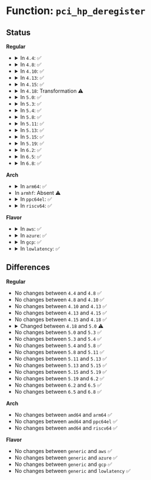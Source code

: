 # Function: <code>pci_hp_deregister</code>

## Status
<b>Regular</b>
<ul>
<li>
<details>
<summary>In <code>4.4</code>: ✅</summary>

```c
int pci_hp_deregister(struct hotplug_slot *slot);
```

**Collision:** Unique Global

**Inline:** No

**Transformation:** False

**Instances:**

```
In drivers/pci/hotplug/pci_hotplug_core.c (ffffffff8144c820)
Location: drivers/pci/hotplug/pci_hotplug_core.c:477
Inline: False
Direct callers:
  - drivers/pci/hotplug/cpci_hotplug_core.c:cpci_hp_unregister_bus
  - drivers/pci/hotplug/cpci_hotplug_core.c:cpci_hp_unregister_controller
  - drivers/pci/hotplug/pciehp_core.c:pciehp_remove
  - drivers/pci/hotplug/pciehp_core.c:pciehp_probe
  - drivers/pci/hotplug/acpiphp_core.c:acpiphp_unregister_hotplug_slot
```
**Symbols:**

```
ffffffff8144c820-ffffffff8144ca66: pci_hp_deregister (STB_GLOBAL)
```
</details>
</li>
<li>
<details>
<summary>In <code>4.8</code>: ✅</summary>

```c
int pci_hp_deregister(struct hotplug_slot *slot);
```

**Collision:** Unique Global

**Inline:** No

**Transformation:** False

**Instances:**

```
In drivers/pci/hotplug/pci_hotplug_core.c (ffffffff81498f40)
Location: drivers/pci/hotplug/pci_hotplug_core.c:475
Inline: False
Direct callers:
  - drivers/pci/hotplug/cpci_hotplug_core.c:cpci_hp_unregister_controller
  - drivers/pci/hotplug/cpci_hotplug_core.c:cpci_hp_unregister_bus
  - drivers/pci/hotplug/pciehp_core.c:pciehp_remove
  - drivers/pci/hotplug/pciehp_core.c:pciehp_probe
  - drivers/pci/hotplug/acpiphp_core.c:acpiphp_unregister_hotplug_slot
```
**Symbols:**

```
ffffffff81498f40-ffffffff81499184: pci_hp_deregister (STB_GLOBAL)
```
</details>
</li>
<li>
<details>
<summary>In <code>4.10</code>: ✅</summary>

```c
int pci_hp_deregister(struct hotplug_slot *slot);
```

**Collision:** Unique Global

**Inline:** No

**Transformation:** False

**Instances:**

```
In drivers/pci/hotplug/pci_hotplug_core.c (ffffffff814bab30)
Location: drivers/pci/hotplug/pci_hotplug_core.c:472
Inline: False
Direct callers:
  - drivers/pci/hotplug/cpci_hotplug_core.c:cpci_hp_unregister_controller
  - drivers/pci/hotplug/cpci_hotplug_core.c:cpci_hp_unregister_bus
  - drivers/pci/hotplug/pciehp_core.c:pciehp_remove
  - drivers/pci/hotplug/pciehp_core.c:pciehp_probe
  - drivers/pci/hotplug/acpiphp_core.c:acpiphp_unregister_hotplug_slot
```
**Symbols:**

```
ffffffff814bab30-ffffffff814bad74: pci_hp_deregister (STB_GLOBAL)
```
</details>
</li>
<li>
<details>
<summary>In <code>4.13</code>: ✅</summary>

```c
int pci_hp_deregister(struct hotplug_slot *slot);
```

**Collision:** Unique Global

**Inline:** No

**Transformation:** False

**Instances:**

```
In drivers/pci/hotplug/pci_hotplug_core.c (ffffffff814c5320)
Location: drivers/pci/hotplug/pci_hotplug_core.c:472
Inline: False
Direct callers:
  - drivers/pci/hotplug/cpci_hotplug_core.c:cpci_hp_unregister_controller
  - drivers/pci/hotplug/cpci_hotplug_core.c:cpci_hp_unregister_bus
  - drivers/pci/hotplug/pciehp_core.c:pciehp_remove
  - drivers/pci/hotplug/pciehp_core.c:pciehp_probe
  - drivers/pci/hotplug/acpiphp_core.c:acpiphp_unregister_hotplug_slot
```
**Symbols:**

```
ffffffff814c5320-ffffffff814c5556: pci_hp_deregister (STB_GLOBAL)
```
</details>
</li>
<li>
<details>
<summary>In <code>4.15</code>: ✅</summary>

```c
int pci_hp_deregister(struct hotplug_slot *slot);
```

**Collision:** Unique Global

**Inline:** No

**Transformation:** False

**Instances:**

```
In drivers/pci/hotplug/pci_hotplug_core.c (ffffffff815058b0)
Location: drivers/pci/hotplug/pci_hotplug_core.c:472
Inline: False
Direct callers:
  - drivers/pci/hotplug/cpci_hotplug_core.c:cpci_hp_unregister_controller
  - drivers/pci/hotplug/cpci_hotplug_core.c:cpci_hp_unregister_bus
  - drivers/pci/hotplug/pciehp_core.c:pciehp_remove
  - drivers/pci/hotplug/pciehp_core.c:pciehp_probe
  - drivers/pci/hotplug/acpiphp_core.c:acpiphp_unregister_hotplug_slot
```
**Symbols:**

```
ffffffff815058b0-ffffffff81505aec: pci_hp_deregister (STB_GLOBAL)
```
</details>
</li>
<li>
<details>
<summary>In <code>4.18</code>: Transformation ⚠️</summary>

```c
int pci_hp_deregister(struct hotplug_slot *slot);
```

**Collision:** Unique Global

**Inline:** No

**Transformation:** True

**Instances:**

```
In drivers/pci/hotplug/pci_hotplug_core.c (0)
Location: drivers/pci/hotplug/pci_hotplug_core.c:467
Inline: False
Direct callers:
  - drivers/pci/hotplug/cpci_hotplug_core.c:cpci_hp_unregister_controller
  - drivers/pci/hotplug/cpci_hotplug_core.c:cpci_hp_unregister_bus
  - drivers/pci/hotplug/pciehp_core.c:pciehp_remove
  - drivers/pci/hotplug/pciehp_core.c:pciehp_probe
  - drivers/pci/hotplug/shpchp_core.c:cleanup_slots
  - drivers/pci/hotplug/acpiphp_core.c:acpiphp_unregister_hotplug_slot
```
**Symbols:**

```
ffffffff81536ad5-ffffffff81536afc: pci_hp_deregister.cold.14 (STB_LOCAL)
ffffffff815367d0-ffffffff815369f6: pci_hp_deregister (STB_GLOBAL)
```
</details>
</li>
<li>
<details>
<summary>In <code>5.0</code>: ✅</summary>

```c
void pci_hp_deregister(struct hotplug_slot *slot);
```

**Collision:** Unique Global

**Inline:** No

**Transformation:** False

**Instances:**

```
In drivers/pci/hotplug/pci_hotplug_core.c (ffffffff8154dd40)
Location: drivers/pci/hotplug/pci_hotplug_core.c:504
Inline: False
Direct callers:
  - drivers/pci/hotplug/cpci_hotplug_core.c:cpci_hp_unregister_controller
  - drivers/pci/hotplug/cpci_hotplug_core.c:cpci_hp_unregister_bus
  - drivers/pci/hotplug/shpchp_core.c:cleanup_slots
  - drivers/pci/hotplug/acpiphp_core.c:acpiphp_unregister_hotplug_slot
```
**Symbols:**

```
ffffffff8154dd40-ffffffff8154dd6e: pci_hp_deregister (STB_GLOBAL)
```
</details>
</li>
<li>
<details>
<summary>In <code>5.3</code>: ✅</summary>

```c
void pci_hp_deregister(struct hotplug_slot *slot);
```

**Collision:** Unique Global

**Inline:** No

**Transformation:** False

**Instances:**

```
In drivers/pci/hotplug/pci_hotplug_core.c (ffffffff8157db60)
Location: drivers/pci/hotplug/pci_hotplug_core.c:504
Inline: False
Direct callers:
  - drivers/pci/hotplug/cpci_hotplug_core.c:cpci_hp_unregister_controller
  - drivers/pci/hotplug/cpci_hotplug_core.c:cpci_hp_unregister_bus
  - drivers/pci/hotplug/shpchp_core.c:cleanup_slots
  - drivers/pci/hotplug/acpiphp_core.c:acpiphp_unregister_hotplug_slot
```
**Symbols:**

```
ffffffff8157db60-ffffffff8157db8e: pci_hp_deregister (STB_GLOBAL)
```
</details>
</li>
<li>
<details>
<summary>In <code>5.4</code>: ✅</summary>

```c
void pci_hp_deregister(struct hotplug_slot *slot);
```

**Collision:** Unique Global

**Inline:** No

**Transformation:** False

**Instances:**

```
In drivers/pci/hotplug/pci_hotplug_core.c (ffffffff8159f5c0)
Location: drivers/pci/hotplug/pci_hotplug_core.c:504
Inline: False
Direct callers:
  - drivers/pci/hotplug/cpci_hotplug_core.c:cpci_hp_unregister_controller
  - drivers/pci/hotplug/cpci_hotplug_core.c:cpci_hp_unregister_bus
  - drivers/pci/hotplug/shpchp_core.c:cleanup_slots
  - drivers/pci/hotplug/acpiphp_core.c:acpiphp_unregister_hotplug_slot
```
**Symbols:**

```
ffffffff8159f5c0-ffffffff8159f5ee: pci_hp_deregister (STB_GLOBAL)
```
</details>
</li>
<li>
<details>
<summary>In <code>5.8</code>: ✅</summary>

```c
void pci_hp_deregister(struct hotplug_slot *slot);
```

**Collision:** Unique Global

**Inline:** No

**Transformation:** False

**Instances:**

```
In drivers/pci/hotplug/pci_hotplug_core.c (ffffffff81647ef0)
Location: drivers/pci/hotplug/pci_hotplug_core.c:504
Inline: False
Direct callers:
  - drivers/pci/hotplug/cpci_hotplug_core.c:cpci_hp_unregister_controller
  - drivers/pci/hotplug/cpci_hotplug_core.c:cpci_hp_unregister_bus
  - drivers/pci/hotplug/shpchp_core.c:cleanup_slots
  - drivers/pci/hotplug/acpiphp_core.c:acpiphp_unregister_hotplug_slot
```
**Symbols:**

```
ffffffff81647ef0-ffffffff81647f21: pci_hp_deregister (STB_GLOBAL)
```
</details>
</li>
<li>
<details>
<summary>In <code>5.11</code>: ✅</summary>

```c
void pci_hp_deregister(struct hotplug_slot *slot);
```

**Collision:** Unique Global

**Inline:** No

**Transformation:** False

**Instances:**

```
In drivers/pci/hotplug/pci_hotplug_core.c (ffffffff8166d070)
Location: drivers/pci/hotplug/pci_hotplug_core.c:504
Inline: False
Direct callers:
  - drivers/pci/hotplug/cpci_hotplug_core.c:cpci_hp_unregister_controller
  - drivers/pci/hotplug/cpci_hotplug_core.c:cpci_hp_unregister_bus
  - drivers/pci/hotplug/shpchp_core.c:cleanup_slots
  - drivers/pci/hotplug/acpiphp_core.c:acpiphp_unregister_hotplug_slot
```
**Symbols:**

```
ffffffff8166d070-ffffffff8166d0a1: pci_hp_deregister (STB_GLOBAL)
```
</details>
</li>
<li>
<details>
<summary>In <code>5.13</code>: ✅</summary>

```c
void pci_hp_deregister(struct hotplug_slot *slot);
```

**Collision:** Unique Global

**Inline:** No

**Transformation:** False

**Instances:**

```
In drivers/pci/hotplug/pci_hotplug_core.c (ffffffff8164f9c0)
Location: drivers/pci/hotplug/pci_hotplug_core.c:504
Inline: False
Direct callers:
  - drivers/pci/hotplug/cpci_hotplug_core.c:cpci_hp_unregister_controller
  - drivers/pci/hotplug/cpci_hotplug_core.c:cpci_hp_unregister_bus
  - drivers/pci/hotplug/shpchp_core.c:cleanup_slots
  - drivers/pci/hotplug/acpiphp_core.c:acpiphp_unregister_hotplug_slot
```
**Symbols:**

```
ffffffff8164f9c0-ffffffff8164f9f1: pci_hp_deregister (STB_GLOBAL)
```
</details>
</li>
<li>
<details>
<summary>In <code>5.15</code>: ✅</summary>

```c
void pci_hp_deregister(struct hotplug_slot *slot);
```

**Collision:** Unique Global

**Inline:** No

**Transformation:** False

**Instances:**

```
In drivers/pci/hotplug/pci_hotplug_core.c (ffffffff816c1710)
Location: drivers/pci/hotplug/pci_hotplug_core.c:504
Inline: False
Direct callers:
  - drivers/pci/hotplug/cpci_hotplug_core.c:cpci_hp_unregister_controller
  - drivers/pci/hotplug/cpci_hotplug_core.c:cpci_hp_unregister_bus
  - drivers/pci/hotplug/shpchp_core.c:cleanup_slots
  - drivers/pci/hotplug/acpiphp_core.c:acpiphp_unregister_hotplug_slot
```
**Symbols:**

```
ffffffff816c1710-ffffffff816c1741: pci_hp_deregister (STB_GLOBAL)
```
</details>
</li>
<li>
<details>
<summary>In <code>5.19</code>: ✅</summary>

```c
void pci_hp_deregister(struct hotplug_slot *slot);
```

**Collision:** Unique Global

**Inline:** No

**Transformation:** False

**Instances:**

```
In drivers/pci/hotplug/pci_hotplug_core.c (ffffffff817e6f40)
Location: drivers/pci/hotplug/pci_hotplug_core.c:504
Inline: False
Direct callers:
  - drivers/pci/hotplug/cpci_hotplug_core.c:cpci_hp_unregister_controller
  - drivers/pci/hotplug/cpci_hotplug_core.c:cpci_hp_unregister_bus
  - drivers/pci/hotplug/shpchp_core.c:cleanup_slots
  - drivers/pci/hotplug/acpiphp_core.c:acpiphp_unregister_hotplug_slot
```
**Symbols:**

```
ffffffff817e6f40-ffffffff817e6f77: pci_hp_deregister (STB_GLOBAL)
```
</details>
</li>
<li>
<details>
<summary>In <code>6.2</code>: ✅</summary>

```c
void pci_hp_deregister(struct hotplug_slot *slot);
```

**Collision:** Unique Global

**Inline:** No

**Transformation:** False

**Instances:**

```
In drivers/pci/hotplug/pci_hotplug_core.c (ffffffff8190bf00)
Location: drivers/pci/hotplug/pci_hotplug_core.c:504
Inline: False
Direct callers:
  - drivers/pci/hotplug/cpci_hotplug_core.c:cpci_hp_unregister_controller
  - drivers/pci/hotplug/cpci_hotplug_core.c:cpci_hp_unregister_bus
  - drivers/pci/hotplug/shpchp_core.c:cleanup_slots
  - drivers/pci/hotplug/acpiphp_core.c:acpiphp_unregister_hotplug_slot
```
**Symbols:**

```
ffffffff8190bf00-ffffffff8190bf37: pci_hp_deregister (STB_GLOBAL)
```
</details>
</li>
<li>
<details>
<summary>In <code>6.5</code>: ✅</summary>

```c
void pci_hp_deregister(struct hotplug_slot *slot);
```

**Collision:** Unique Global

**Inline:** No

**Transformation:** False

**Instances:**

```
In drivers/pci/hotplug/pci_hotplug_core.c (ffffffff8194f580)
Location: drivers/pci/hotplug/pci_hotplug_core.c:504
Inline: False
Direct callers:
  - drivers/pci/hotplug/cpci_hotplug_core.c:cpci_hp_unregister_controller
  - drivers/pci/hotplug/cpci_hotplug_core.c:cpci_hp_unregister_bus
  - drivers/pci/hotplug/shpchp_core.c:cleanup_slots
  - drivers/pci/hotplug/acpiphp_core.c:acpiphp_unregister_hotplug_slot
```
**Symbols:**

```
ffffffff8194f580-ffffffff8194f5b7: pci_hp_deregister (STB_GLOBAL)
```
</details>
</li>
<li>
<details>
<summary>In <code>6.8</code>: ✅</summary>

```c
void pci_hp_deregister(struct hotplug_slot *slot);
```

**Collision:** Unique Global

**Inline:** No

**Transformation:** False

**Instances:**

```
In drivers/pci/hotplug/pci_hotplug_core.c (ffffffff819989b0)
Location: drivers/pci/hotplug/pci_hotplug_core.c:504
Inline: False
Direct callers:
  - drivers/pci/hotplug/cpci_hotplug_core.c:cpci_hp_unregister_controller
  - drivers/pci/hotplug/cpci_hotplug_core.c:cpci_hp_unregister_bus
  - drivers/pci/hotplug/shpchp_core.c:cleanup_slots
  - drivers/pci/hotplug/acpiphp_core.c:acpiphp_unregister_hotplug_slot
```
**Symbols:**

```
ffffffff819989b0-ffffffff819989e7: pci_hp_deregister (STB_GLOBAL)
```
</details>
</li>
</ul>
<b>Arch</b>
<ul>
<li>
<details>
<summary>In <code>arm64</code>: ✅</summary>

```c
void pci_hp_deregister(struct hotplug_slot *slot);
```

**Collision:** Unique Global

**Inline:** No

**Transformation:** False

**Instances:**

```
In drivers/pci/hotplug/pci_hotplug_core.c (ffff800010707b10)
Location: drivers/pci/hotplug/pci_hotplug_core.c:504
Inline: False
Direct callers:
  - drivers/pci/hotplug/cpci_hotplug_core.c:cpci_hp_unregister_controller
  - drivers/pci/hotplug/cpci_hotplug_core.c:cpci_hp_unregister_bus
  - drivers/pci/hotplug/shpchp_core.c:cleanup_slots
  - drivers/pci/hotplug/acpiphp_core.c:acpiphp_unregister_hotplug_slot
```
**Symbols:**

```
ffff800010707b10-ffff800010707b4c: pci_hp_deregister (STB_GLOBAL)
```
</details>
</li>
<li>
In <code>armhf</code>: Absent ⚠️
</li>
<li>
<details>
<summary>In <code>ppc64el</code>: ✅</summary>

```c
void pci_hp_deregister(struct hotplug_slot *slot);
```

**Collision:** Unique Global

**Inline:** No

**Transformation:** False

**Instances:**

```
In drivers/pci/hotplug/pci_hotplug_core.c (c000000000880240)
Location: drivers/pci/hotplug/pci_hotplug_core.c:504
Inline: False
Direct callers:
  - drivers/pci/hotplug/cpci_hotplug_core.c:cpci_hp_unregister_controller
  - drivers/pci/hotplug/cpci_hotplug_core.c:cpci_hp_unregister_bus
```
**Symbols:**

```
c000000000880240-c000000000880294: pci_hp_deregister (STB_GLOBAL)
```
</details>
</li>
<li>
<details>
<summary>In <code>riscv64</code>: ✅</summary>

```c
void pci_hp_deregister(struct hotplug_slot *slot);
```

**Collision:** Unique Global

**Inline:** No

**Transformation:** False

**Instances:**

```
In drivers/pci/hotplug/pci_hotplug_core.c (ffffffe0004d54d4)
Location: drivers/pci/hotplug/pci_hotplug_core.c:504
Inline: False
Direct callers:
  - drivers/pci/hotplug/cpci_hotplug_core.c:cpci_hp_unregister_controller
  - drivers/pci/hotplug/cpci_hotplug_core.c:cpci_hp_unregister_bus
  - drivers/pci/hotplug/shpchp_core.c:cleanup_slots
```
**Symbols:**

```
ffffffe0004d54d4-ffffffe0004d5510: pci_hp_deregister (STB_GLOBAL)
```
</details>
</li>
</ul>
<b>Flavor</b>
<ul>
<li>
<details>
<summary>In <code>aws</code>: ✅</summary>

```c
void pci_hp_deregister(struct hotplug_slot *slot);
```

**Collision:** Unique Global

**Inline:** No

**Transformation:** False

**Instances:**

```
In drivers/pci/hotplug/pci_hotplug_core.c (ffffffff81592dd0)
Location: drivers/pci/hotplug/pci_hotplug_core.c:504
Inline: False
Direct callers:
  - drivers/pci/hotplug/cpci_hotplug_core.c:cpci_hp_unregister_controller
  - drivers/pci/hotplug/cpci_hotplug_core.c:cpci_hp_unregister_bus
  - drivers/pci/hotplug/shpchp_core.c:cleanup_slots
  - drivers/pci/hotplug/acpiphp_core.c:acpiphp_unregister_hotplug_slot
```
**Symbols:**

```
ffffffff81592dd0-ffffffff81592dfe: pci_hp_deregister (STB_GLOBAL)
```
</details>
</li>
<li>
<details>
<summary>In <code>azure</code>: ✅</summary>

```c
void pci_hp_deregister(struct hotplug_slot *slot);
```

**Collision:** Unique Global

**Inline:** No

**Transformation:** False

**Instances:**

```
In drivers/pci/hotplug/pci_hotplug_core.c (ffffffff81581f60)
Location: drivers/pci/hotplug/pci_hotplug_core.c:504
Inline: False
Direct callers:
  - drivers/pci/hotplug/cpci_hotplug_core.c:cpci_hp_unregister_controller
  - drivers/pci/hotplug/cpci_hotplug_core.c:cpci_hp_unregister_bus
  - drivers/pci/hotplug/shpchp_core.c:cleanup_slots
  - drivers/pci/hotplug/acpiphp_core.c:acpiphp_unregister_hotplug_slot
```
**Symbols:**

```
ffffffff81581f60-ffffffff81581f8e: pci_hp_deregister (STB_GLOBAL)
```
</details>
</li>
<li>
<details>
<summary>In <code>gcp</code>: ✅</summary>

```c
void pci_hp_deregister(struct hotplug_slot *slot);
```

**Collision:** Unique Global

**Inline:** No

**Transformation:** False

**Instances:**

```
In drivers/pci/hotplug/pci_hotplug_core.c (ffffffff81593310)
Location: drivers/pci/hotplug/pci_hotplug_core.c:504
Inline: False
Direct callers:
  - drivers/pci/hotplug/cpci_hotplug_core.c:cpci_hp_unregister_controller
  - drivers/pci/hotplug/cpci_hotplug_core.c:cpci_hp_unregister_bus
  - drivers/pci/hotplug/shpchp_core.c:cleanup_slots
  - drivers/pci/hotplug/acpiphp_core.c:acpiphp_unregister_hotplug_slot
```
**Symbols:**

```
ffffffff81593310-ffffffff8159333e: pci_hp_deregister (STB_GLOBAL)
```
</details>
</li>
<li>
<details>
<summary>In <code>lowlatency</code>: ✅</summary>

```c
void pci_hp_deregister(struct hotplug_slot *slot);
```

**Collision:** Unique Global

**Inline:** No

**Transformation:** False

**Instances:**

```
In drivers/pci/hotplug/pci_hotplug_core.c (ffffffff815ad790)
Location: drivers/pci/hotplug/pci_hotplug_core.c:504
Inline: False
Direct callers:
  - drivers/pci/hotplug/cpci_hotplug_core.c:cpci_hp_unregister_controller
  - drivers/pci/hotplug/cpci_hotplug_core.c:cpci_hp_unregister_bus
  - drivers/pci/hotplug/shpchp_core.c:cleanup_slots
  - drivers/pci/hotplug/acpiphp_core.c:acpiphp_unregister_hotplug_slot
```
**Symbols:**

```
ffffffff815ad790-ffffffff815ad7be: pci_hp_deregister (STB_GLOBAL)
```
</details>
</li>
</ul>

## Differences
<b>Regular</b>
<ul>
<li>
No changes between <code>4.4</code> and <code>4.8</code> ✅
</li>
<li>
No changes between <code>4.8</code> and <code>4.10</code> ✅
</li>
<li>
No changes between <code>4.10</code> and <code>4.13</code> ✅
</li>
<li>
No changes between <code>4.13</code> and <code>4.15</code> ✅
</li>
<li>
No changes between <code>4.15</code> and <code>4.18</code> ✅
</li>
<li>
<details>
<summary>Changed between <code>4.18</code> and <code>5.0</code> ⚠️</summary>
<ul>
<li>
<b>Return type changed. </b>
<code>int</code> ➡️ <code>void</code>
</li>
</ul>
</details>
</li>
<li>
No changes between <code>5.0</code> and <code>5.3</code> ✅
</li>
<li>
No changes between <code>5.3</code> and <code>5.4</code> ✅
</li>
<li>
No changes between <code>5.4</code> and <code>5.8</code> ✅
</li>
<li>
No changes between <code>5.8</code> and <code>5.11</code> ✅
</li>
<li>
No changes between <code>5.11</code> and <code>5.13</code> ✅
</li>
<li>
No changes between <code>5.13</code> and <code>5.15</code> ✅
</li>
<li>
No changes between <code>5.15</code> and <code>5.19</code> ✅
</li>
<li>
No changes between <code>5.19</code> and <code>6.2</code> ✅
</li>
<li>
No changes between <code>6.2</code> and <code>6.5</code> ✅
</li>
<li>
No changes between <code>6.5</code> and <code>6.8</code> ✅
</li>
</ul>
<b>Arch</b>
<ul>
<li>
No changes between <code>amd64</code> and <code>arm64</code> ✅
</li>
<li>
No changes between <code>amd64</code> and <code>ppc64el</code> ✅
</li>
<li>
No changes between <code>amd64</code> and <code>riscv64</code> ✅
</li>
</ul>
<b>Flavor</b>
<ul>
<li>
No changes between <code>generic</code> and <code>aws</code> ✅
</li>
<li>
No changes between <code>generic</code> and <code>azure</code> ✅
</li>
<li>
No changes between <code>generic</code> and <code>gcp</code> ✅
</li>
<li>
No changes between <code>generic</code> and <code>lowlatency</code> ✅
</li>
</ul>
